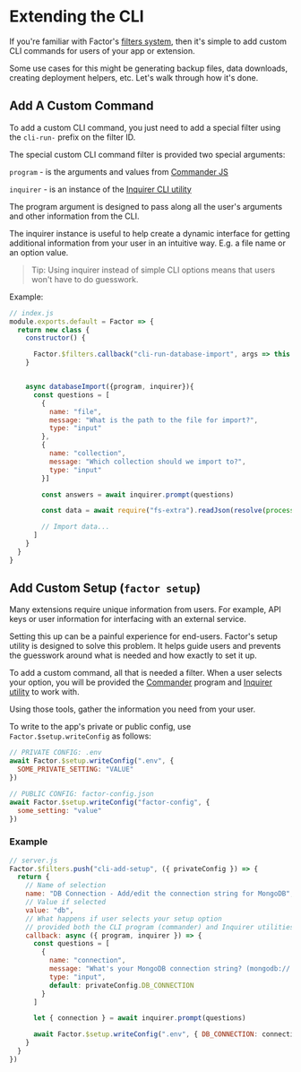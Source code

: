 # Extending the CLI

If you're familiar with Factor's [filters system](./factor-framework#pluginjs-and-filters-system), then it's simple to add custom CLI commands for users of your app or extension.

Some use cases for this might be generating backup files, data downloads, creating deployment helpers, etc. Let's walk through how it's done.

## Add A Custom Command

To add a custom CLI command, you just need to add a special filter using the `cli-run-` prefix on the filter ID.

The special custom CLI command filter is provided two special arguments:

`program` - is the arguments and values from [Commander JS](https://github.com/tj/commander.js)

`inquirer` - is an instance of the [Inquirer CLI utility](https://github.com/SBoudrias/Inquirer.js)

The program argument is designed to pass along all the user's arguments and other information from the CLI.

The inquirer instance is useful to help create a dynamic interface for getting additional information from your user in an intuitive way. E.g. a file name or an option value.

> Tip: Using inquirer instead of simple CLI options means that users won't have to do guesswork.

Example:

```javascript
// index.js
module.exports.default = Factor => {
  return new class {
    constructor() {

      Factor.$filters.callback("cli-run-database-import", args => this.databaseImport(args))
    }


    async databaseImport({program, inquirer}){
      const questions = [
        {
          name: "file",
          message: "What is the path to the file for import?",
          type: "input"
        },
        {
          name: "collection",
          message: "Which collection should we import to?",
          type: "input"
        }]

        const answers = await inquirer.prompt(questions)

        const data = await require("fs-extra").readJson(resolve(process.cwd(), answers.file))

        // Import data...
      ]
    }
  }
}
```

## Add Custom Setup (`factor setup`)

Many extensions require unique information from users. For example, API keys or user information for interfacing with an external service.

Setting this up can be a painful experience for end-users. Factor's setup utility is designed to solve this problem. It helps guide users and prevents the guesswork around what is needed and how exactly to set it up.

To add a custom command, all that is needed a filter. When a user selects your option, you will be provided the [Commander](https://www.npmjs.com/package/commander) program and [Inquirer utility](https://www.npmjs.com/package/inquirer) to work with.

Using those tools, gather the information you need from your user.

To write to the app's private or public config, use `Factor.$setup.writeConfig` as follows:

```js
// PRIVATE CONFIG: .env
await Factor.$setup.writeConfig(".env", {
  SOME_PRIVATE_SETTING: "VALUE"
})

// PUBLIC CONFIG: factor-config.json
await Factor.$setup.writeConfig("factor-config", {
  some_setting: "value"
})
```

### Example

```js
// server.js
Factor.$filters.push("cli-add-setup", ({ privateConfig }) => {
  return {
    // Name of selection
    name: "DB Connection - Add/edit the connection string for MongoDB",
    // Value if selected
    value: "db",
    // What happens if user selects your setup option
    // provided both the CLI program (commander) and Inquirer utilities
    callback: async ({ program, inquirer }) => {
      const questions = [
        {
          name: "connection",
          message: "What's your MongoDB connection string? (mongodb://...)",
          type: "input",
          default: privateConfig.DB_CONNECTION
        }
      ]

      let { connection } = await inquirer.prompt(questions)

      await Factor.$setup.writeConfig(".env", { DB_CONNECTION: connection })
    }
  }
})
```
